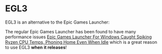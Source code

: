 # EGL3 

EGL3 is an alternative to the Epic Games Launcher:


The regular Epic Games Launcher has been found to have many performance issues [Epic Games Launcher For Windows Caught Spiking Ryzen CPU Temps, Phoning Home Even When Idle](https://hothardware.com/news/epic-games-shenanigans-with-cpus) which is a great reason to use EGL3 **when it releases**!
